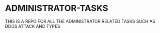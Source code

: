 # ADMINISTRATOR-TASKS
THIS IS A REPO FOR ALL THE  ADMINISTRATOR RELATED TASKS SUCH  AS DDOS ATTACK AND TYPES
